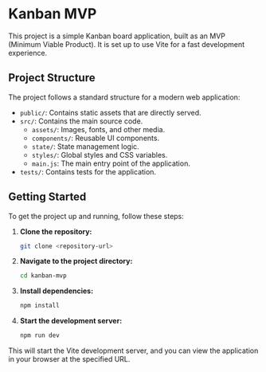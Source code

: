 # Kanban MVP

This project is a simple Kanban board application, built as an MVP (Minimum Viable Product). It is set up to use Vite for a fast development experience.

## Project Structure

The project follows a standard structure for a modern web application:

-   `public/`: Contains static assets that are directly served.
-   `src/`: Contains the main source code.
    -   `assets/`: Images, fonts, and other media.
    -   `components/`: Reusable UI components.
    -   `state/`: State management logic.
    -   `styles/`: Global styles and CSS variables.
    -   `main.js`: The main entry point of the application.
-   `tests/`: Contains tests for the application.

## Getting Started

To get the project up and running, follow these steps:

1.  **Clone the repository:**
    ```sh
    git clone <repository-url>
    ```

2.  **Navigate to the project directory:**
    ```sh
    cd kanban-mvp
    ```

3.  **Install dependencies:**
    ```sh
    npm install
    ```

4.  **Start the development server:**
    ```sh
    npm run dev
    ```

This will start the Vite development server, and you can view the application in your browser at the specified URL.
